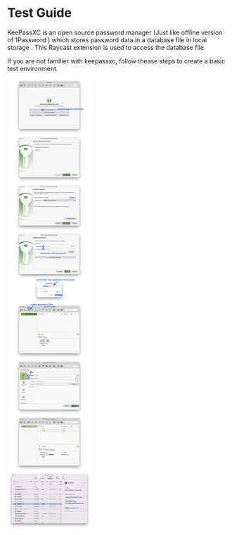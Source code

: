 # Test Guide

KeePassXC is an open source password manager (Just like offline version of 1Password ) which stores password data in a database file in local storage . This Raycast extension is used to access the database file.

If you are not familier with keepassxc, follow thease steps to create a basic test environment.

![img](createDatabase.png)
